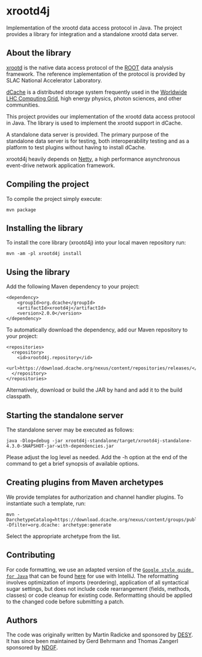 xrootd4j
========

Implementation of the xrootd data access protocol in Java. The project
provides a library for integration and a standalone xrootd data
server.

About the library
-----------------

[xrootd] is the native data access protocol of the [ROOT] data
analysis framework. The reference implementation of the protocol is
provided by SLAC National Accelerator Laboratory.

[dCache] is a distributed storage system frequently used in the
[Worldwide LHC Computing Grid][WLCG], high energy physics, photon
sciences, and other communities.

This project provides our implementation of the xrootd data access
protocol in Java. The library is used to implement the xrootd support
in dCache.

A standalone data server is provided. The primary purpose of the
standalone data server is for testing, both interoperability testing
and as a platform to test plugins without having to install dCache.

xrootd4j heavily depends on [Netty], a high performance asynchronous
event-drive network application framework.

Compiling the project
---------------------

To compile the project simply execute:

    mvn package


Installing the library
----------------------

To install the core library (xrootd4j) into your local maven
repository run:

    mvn -am -pl xrootd4j install


Using the library
-----------------

Add the following Maven dependency to your project:

    <dependency>
        <groupId>org.dcache</groupId>
        <artifactId>xrootd4j</artifactId>
        <version>2.0.0</version>
    </dependency>

To automatically download the dependency, add our Maven repository to
your project:

    <repositories>
      <repository>
        <id>xrootd4j.repository</id>
        <url>https://download.dcache.org/nexus/content/repositories/releases/</url>
      </repository>
    </repositories>


Alternatively, download or build the JAR by hand and add it to the
build classpath.

Starting the standalone server
------------------------------

The standalone server may be executed as follows:

    java -Dlog=debug -jar xrootd4j-standalone/target/xrootd4j-standalone-4.3.0-SNAPSHOT-jar-with-dependencies.jar


Please adjust the log level as needed. Add the -h option at the end of
the command to get a brief synopsis of available options.

Creating plugins from Maven archetypes
--------------------------------------

We provide templates for authorization and channel handler plugins. To instantiate
such a template, run:

    mvn -DarchetypeCatalog=https://download.dcache.org/nexus/content/groups/public -Dfilter=org.dcache: archetype:generate

Select the appropriate archetype from the list.

Contributing
------------

For code formatting, we use an adapted version of the [`Google style guide for Java`](https://github.com/google/styleguide) that can be found [here](https://github.com/dCache/dcache/blob/master/intellij-java-google-dcache-style.xml) for use with IntelliJ. The reformatting involves optimization of imports (reordering), application of all syntactical sugar settings, but does not include code rearrangement (fields, methods, classes) or code cleanup for existing code. Reformatting should be applied to the changed code before submitting a patch.

Authors
-------

The code was originally written by Martin Radicke and sponsored by
[DESY]. It has since been maintained by Gerd Behrmann and Thomas
Zangerl sponsored by [NDGF].

[dCache]: http://www.dcache.org/
[xrootd]: http://xrootd.slac.stanford.edu/
[WLCG]: http://lcg.web.cern.ch/lcg/
[NDGF]: http://www.ndgf.org/
[DESY]: http://www.desy.de/
[ROOT]: http://root.cern.ch/
[Netty]: http://www.jboss.org/netty
